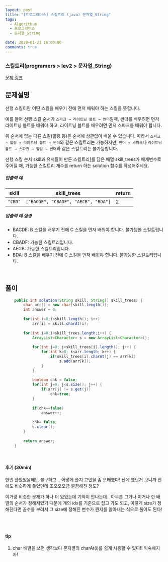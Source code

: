 ```yaml
---
layout: post
title: "[프로그래머스] 스킬트리 (java) 문자열_String"
tags:
  - Algorithum
  - 프로그래머스
  - 문자열_String

date: 2020-01-21 16:00:00
comments: true
---
```




###   스킬트리(programers > lev2 > 문자열_String)

[문제 링크](https://programmers.co.kr/learn/courses/30/lessons/49993)

## 문제설명

선행 스킬이란 어떤 스킬을 배우기 전에 먼저 배워야 하는 스킬을 뜻합니다.

예를 들어 선행 스킬 순서가 `스파크 → 라이트닝 볼트 → 썬더`일때, 썬더를 배우려면 먼저 라이트닝 볼트를 배워야 하고, 라이트닝 볼트를 배우려면 먼저 스파크를 배워야 합니다.

위 순서에 없는 다른 스킬(힐링 등)은 순서에 상관없이 배울 수 있습니다. 따라서 `스파크 → 힐링 → 라이트닝 볼트 → 썬더`와 같은 스킬트리는 가능하지만, `썬더 → 스파크`나 `라이트닝 볼트 → 스파크 → 힐링 → 썬더`와 같은 스킬트리는 불가능합니다.

선행 스킬 순서 skill과 유저들이 만든 스킬트리[1](https://programmers.co.kr/learn/courses/30/lessons/49993#fn1)를 담은 배열 skill_trees가 매개변수로 주어질 때, 가능한 스킬트리 개수를 return 하는 solution 함수를 작성해주세요.

##### 입출력 예

| skill   | skill_trees                         | return |
| ------- | ----------------------------------- | ------ |
| `"CBD"` | `["BACDE", "CBADF", "AECB", "BDA"]` | 2      |

##### 입출력 예 설명

- BACDE: B 스킬을 배우기 전에 C 스킬을 먼저 배워야 합니다. 불가능한 스킬트립니다.
- CBADF: 가능한 스킬트리입니다.
- AECB: 가능한 스킬트리입니다.
- BDA: B 스킬을 배우기 전에 C 스킬을 먼저 배워야 합니다. 불가능한 스킬트리입니다.

<br>

## 풀이

```java
    public int solution(String skill, String[] skill_trees) {
    	char arr[] = new char[skill.length()];
    	int answer = 0;
    	
    	for(int i=0;i<skill.length(); i++)
    		arr[i] = skill.charAt(i);
    	
    	for(int i=0;i<skill_trees.length;i++) {
    		ArrayList<Character> s = new ArrayList<Character>();
    		
    		for(int j=0; j<skill_trees[i].length(); j++) {
    			for(int k=0; k<arr.length; k++) {
    				if(skill_trees[i].charAt(j) == arr[k])
    					s.add(arr[k]);
    			}
    		}
    		
    		boolean chk = false;
    		for(int j=0; j<s.size(); j++) {
    			if(arr[j] != s.get(j))
    				chk=true;
    		}
    		
    		if(chk==false) 
    			answer++;
    		
    		chk= false;
    		s.clear();
    	}
    
    	return answer;
    }
```

<br>

#### 후기 (30min)

한번 풀었었음에도 불구하고... 어떻게 풀지 고민을 좀 오래했다! 전에 했던거 보니까 전에도 비슷하게 풀었던데 조오오오금 깔끔해진 정도? <br>

이거랑 비슷한 문제가 하나 더 있었는데 기억이 안나는데.. 아무튼 그거나 이거나 한 배열의 순서가 정해져있기 때문에 걔의 idx를 기준으로 잡고 가도 되고, 이렇게 size가 정해진다면 꼼수를 부려서 그 size에 정해진 변수가 뭔지를 알아내는 식으로 풀어도 된다!

<br>

<br>

#### tip

1. char 배열을 쓰면 생각보다 문자열의 charAt(i)를 쉽게 사용할 수 있다!! 익숙해지자!

<br>